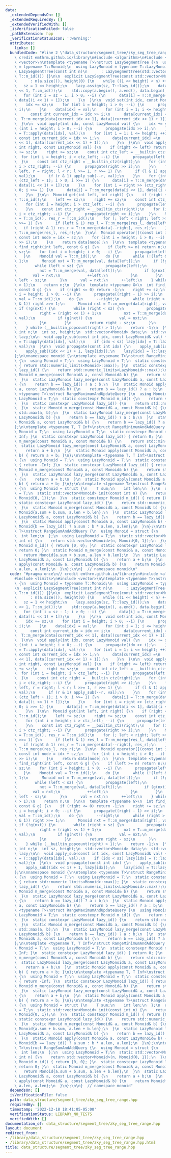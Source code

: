```yaml
---
data:
  _extendedDependsOn: []
  _extendedRequiredBy: []
  _extendedVerifiedWith: []
  _isVerificationFailed: false
  _pathExtension: hpp
  _verificationStatusIcon: ':warning:'
  attributes:
    links: []
  bundledCode: "#line 2 \"data_structure/segment_tree/zky_seg_tree_range.hpp\"\n//\
    \ credit emthrm.github.io/library\n#include <algorithm>\n#include <limits>\n#include\
    \ <vector>\n\ntemplate <typename T>\nstruct LazySegmentTree {\n  using Monoid\
    \ = typename T::Monoid;\n  using LazyMonoid = typename T::LazyMonoid;\n\n  explicit\
    \ LazySegmentTree(const int n)\n      : LazySegmentTree(std::vector<Monoid>(n,\
    \ T::m_id())) {}\n\n  explicit LazySegmentTree(const std::vector<Monoid>& a)\n\
    \      : n(a.size()), height(0) {\n    while ((1 << height) < n) ++height;\n \
    \   sz = 1 << height;\n    lazy.assign(sz, T::lazy_id());\n    data.assign(sz\
    \ << 1, T::m_id());\n    std::copy(a.begin(), a.end(), data.begin() + sz);\n \
    \   for (int i = sz - 1; i > 0; --i) {\n      data[i] = T::m_merge(data[i << 1],\
    \ data[(i << 1) + 1]);\n    }\n  }\n\n  void set(int idx, const Monoid val) {\n\
    \    idx += sz;\n    for (int i = height; i > 0; --i) {\n      propagate(idx >>\
    \ i);\n    }\n    data[idx] = val;\n    for (int i = 1; i <= height; ++i) {\n\
    \      const int current_idx = idx >> i;\n      data[current_idx] =\n        \
    \  T::m_merge(data[current_idx << 1], data[(current_idx << 1) + 1]);\n    }\n\
    \  }\n\n  void apply(int idx, const LazyMonoid val) {\n    idx += sz;\n    for\
    \ (int i = height; i > 0; --i) {\n      propagate(idx >> i);\n    }\n    data[idx]\
    \ = T::apply(data[idx], val);\n    for (int i = 1; i <= height; ++i) {\n     \
    \ const int current_idx = idx >> i;\n      data[current_idx] =\n          T::m_merge(data[current_idx\
    \ << 1], data[(current_idx << 1) + 1]);\n    }\n  }\n\n  void apply(int left,\
    \ int right, const LazyMonoid val) {\n    if (right <= left) return;\n    left\
    \ += sz;\n    right += sz;\n    const int ctz_left = __builtin_ctz(left);\n  \
    \  for (int i = height; i > ctz_left; --i) {\n      propagate(left >> i);\n  \
    \  }\n    const int ctz_right = __builtin_ctz(right);\n    for (int i = height;\
    \ i > ctz_right; --i) {\n      propagate(right >> i);\n    }\n    for (int l =\
    \ left, r = right; l < r; l >>= 1, r >>= 1) {\n      if (l & 1) apply_sub(l++,\
    \ val);\n      if (r & 1) apply_sub(--r, val);\n    }\n    for (int i = left >>\
    \ (ctz_left + 1); i > 0; i >>= 1) {\n      data[i] = T::m_merge(data[i << 1],\
    \ data[(i << 1) + 1]);\n    }\n    for (int i = right >> (ctz_right + 1); i >\
    \ 0; i >>= 1) {\n      data[i] = T::m_merge(data[i << 1], data[(i << 1) + 1]);\n\
    \    }\n  }\n\n  Monoid get(int left, int right) {\n    if (right <= left) return\
    \ T::m_id();\n    left += sz;\n    right += sz;\n    const int ctz_left = __builtin_ctz(left);\n\
    \    for (int i = height; i > ctz_left; --i) {\n      propagate(left >> i);\n\
    \    }\n    const int ctz_right = __builtin_ctz(right);\n    for (int i = height;\
    \ i > ctz_right; --i) {\n      propagate(right >> i);\n    }\n    Monoid res_l\
    \ = T::m_id(), res_r = T::m_id();\n    for (; left < right; left >>= 1, right\
    \ >>= 1) {\n      if (left & 1) res_l = T::m_merge(res_l, data[left++]);\n   \
    \   if (right & 1) res_r = T::m_merge(data[--right], res_r);\n    }\n    return\
    \ T::m_merge(res_l, res_r);\n  }\n\n  Monoid operator[](const int idx) {\n   \
    \ const int node = idx + sz;\n    for (int i = height; i > 0; --i) {\n      propagate(node\
    \ >> i);\n    }\n    return data[node];\n  }\n\n  template <typename G>\n  int\
    \ find_right(int left, const G g) {\n    if (left >= n) return n;\n    left +=\
    \ sz;\n    for (int i = height; i > 0; --i) {\n      propagate(left >> i);\n \
    \   }\n    Monoid val = T::m_id();\n    do {\n      while (!(left & 1)) left >>=\
    \ 1;\n      Monoid nxt = T::m_merge(val, data[left]);\n      if (!g(nxt)) {\n\
    \        while (left < sz) {\n          propagate(left);\n          left <<= 1;\n\
    \          nxt = T::m_merge(val, data[left]);\n          if (g(nxt)) {\n     \
    \       val = nxt;\n            ++left;\n          }\n        }\n        return\
    \ left - sz;\n      }\n      val = nxt;\n      ++left;\n    } while (__builtin_popcount(left)\
    \ > 1);\n    return n;\n  }\n\n  template <typename G>\n  int find_left(int right,\
    \ const G g) {\n    if (right <= 0) return -1;\n    right += sz;\n    for (int\
    \ i = height; i > 0; --i) {\n      propagate((right - 1) >> i);\n    }\n    Monoid\
    \ val = T::m_id();\n    do {\n      --right;\n      while (right > 1 && (right\
    \ & 1)) right >>= 1;\n      Monoid nxt = T::m_merge(data[right], val);\n     \
    \ if (!g(nxt)) {\n        while (right < sz) {\n          propagate(right);\n\
    \          right = (right << 1) + 1;\n          nxt = T::m_merge(data[right],\
    \ val);\n          if (g(nxt)) {\n            val = nxt;\n            --right;\n\
    \          }\n        }\n        return right - sz;\n      }\n      val = nxt;\n\
    \    } while (__builtin_popcount(right) > 1);\n    return -1;\n  }\n\n  const\
    \ int n;\n  int sz, height;\n  std::vector<Monoid> data;\n  std::vector<LazyMonoid>\
    \ lazy;\n\n  void apply_sub(const int idx, const LazyMonoid& val) {\n    data[idx]\
    \ = T::apply(data[idx], val);\n    if (idx < sz) lazy[idx] = T::lazy_merge(lazy[idx],\
    \ val);\n  }\n\n  void propagate(const int idx) {\n    apply_sub(idx << 1, lazy[idx]);\n\
    \    apply_sub((idx << 1) + 1, lazy[idx]);\n    lazy[idx] = T::lazy_id();\n  }\n\
    };\n\nnamespace monoid {\n\ntemplate <typename T>\nstruct RangeMinimumAndUpdateQuery\
    \ {\n  using Monoid = T;\n  using LazyMonoid = T;\n  static constexpr Monoid m_id()\
    \ { return std::numeric_limits<Monoid>::max(); }\n  static constexpr LazyMonoid\
    \ lazy_id() {\n    return std::numeric_limits<LazyMonoid>::max();\n  }\n  static\
    \ Monoid m_merge(const Monoid& a, const Monoid& b) {\n    return std::min(a, b);\n\
    \  }\n  static LazyMonoid lazy_merge(const LazyMonoid& a, const LazyMonoid& b)\
    \ {\n    return b == lazy_id() ? a : b;\n  }\n  static Monoid apply(const Monoid&\
    \ a, const LazyMonoid& b) {\n    return b == lazy_id() ? a : b;\n  }\n};\n\ntemplate\
    \ <typename T>\nstruct RangeMaximumAndUpdateQuery {\n  using Monoid = T;\n  using\
    \ LazyMonoid = T;\n  static constexpr Monoid m_id() {\n    return std::numeric_limits<Monoid>::lowest();\n\
    \  }\n  static constexpr LazyMonoid lazy_id() {\n    return std::numeric_limits<LazyMonoid>::lowest();\n\
    \  }\n  static Monoid m_merge(const Monoid& a, const Monoid& b) {\n    return\
    \ std::max(a, b);\n  }\n  static LazyMonoid lazy_merge(const LazyMonoid& a, const\
    \ LazyMonoid& b) {\n    return b == lazy_id() ? a : b;\n  }\n  static Monoid apply(const\
    \ Monoid& a, const LazyMonoid& b) {\n    return b == lazy_id() ? a : b;\n  }\n\
    };\n\ntemplate <typename T, T Inf>\nstruct RangeMinimumAndAddQuery {\n  using\
    \ Monoid = T;\n  using LazyMonoid = T;\n  static constexpr Monoid m_id() { return\
    \ Inf; }\n  static constexpr LazyMonoid lazy_id() { return 0; }\n  static Monoid\
    \ m_merge(const Monoid& a, const Monoid& b) {\n    return std::min(a, b);\n  }\n\
    \  static LazyMonoid lazy_merge(const LazyMonoid& a, const LazyMonoid& b) {\n\
    \    return a + b;\n  }\n  static Monoid apply(const Monoid& a, const LazyMonoid&\
    \ b) { return a + b; }\n};\n\ntemplate <typename T, T Inf>\nstruct RangeMaximumAndAddQuery\
    \ {\n  using Monoid = T;\n  using LazyMonoid = T;\n  static constexpr Monoid m_id()\
    \ { return -Inf; }\n  static constexpr LazyMonoid lazy_id() { return 0; }\n  static\
    \ Monoid m_merge(const Monoid& a, const Monoid& b) {\n    return std::max(a, b);\n\
    \  }\n  static LazyMonoid lazy_merge(const LazyMonoid& a, const LazyMonoid& b)\
    \ {\n    return a + b;\n  }\n  static Monoid apply(const Monoid& a, const LazyMonoid&\
    \ b) { return a + b; }\n};\n\ntemplate <typename T>\nstruct RangeSumAndUpdateQuery\
    \ {\n  using Monoid = struct {\n    T sum;\n    int len;\n  };\n  using LazyMonoid\
    \ = T;\n  static std::vector<Monoid> init(const int n) {\n    return std::vector<Monoid>(n,\
    \ Monoid{0, 1});\n  }\n  static constexpr Monoid m_id() { return {0, 0}; }\n \
    \ static constexpr LazyMonoid lazy_id() {\n    return std::numeric_limits<LazyMonoid>::max();\n\
    \  }\n  static Monoid m_merge(const Monoid& a, const Monoid& b) {\n    return\
    \ Monoid{a.sum + b.sum, a.len + b.len};\n  }\n  static LazyMonoid lazy_merge(const\
    \ LazyMonoid& a, const LazyMonoid& b) {\n    return b == lazy_id() ? a : b;\n\
    \  }\n  static Monoid apply(const Monoid& a, const LazyMonoid& b) {\n    return\
    \ Monoid{b == lazy_id() ? a.sum : b * a.len, a.len};\n  }\n};\n\ntemplate <typename\
    \ T>\nstruct RangeSumAndAddQuery {\n  using Monoid = struct {\n    T sum;\n  \
    \  int len;\n  };\n  using LazyMonoid = T;\n  static std::vector<Monoid> init(const\
    \ int n) {\n    return std::vector<Monoid>(n, Monoid{0, 1});\n  }\n  static constexpr\
    \ Monoid m_id() { return {0, 0}; }\n  static constexpr LazyMonoid lazy_id() {\
    \ return 0; }\n  static Monoid m_merge(const Monoid& a, const Monoid& b) {\n \
    \   return Monoid{a.sum + b.sum, a.len + b.len};\n  }\n  static LazyMonoid lazy_merge(const\
    \ LazyMonoid& a, const LazyMonoid& b) {\n    return a + b;\n  }\n  static Monoid\
    \ apply(const Monoid& a, const LazyMonoid& b) {\n    return Monoid{a.sum + b *\
    \ a.len, a.len};\n  }\n};\n\n}  // namespace monoid\n"
  code: "#pragma once\n// credit emthrm.github.io/library\n#include <algorithm>\n\
    #include <limits>\n#include <vector>\n\ntemplate <typename T>\nstruct LazySegmentTree\
    \ {\n  using Monoid = typename T::Monoid;\n  using LazyMonoid = typename T::LazyMonoid;\n\
    \n  explicit LazySegmentTree(const int n)\n      : LazySegmentTree(std::vector<Monoid>(n,\
    \ T::m_id())) {}\n\n  explicit LazySegmentTree(const std::vector<Monoid>& a)\n\
    \      : n(a.size()), height(0) {\n    while ((1 << height) < n) ++height;\n \
    \   sz = 1 << height;\n    lazy.assign(sz, T::lazy_id());\n    data.assign(sz\
    \ << 1, T::m_id());\n    std::copy(a.begin(), a.end(), data.begin() + sz);\n \
    \   for (int i = sz - 1; i > 0; --i) {\n      data[i] = T::m_merge(data[i << 1],\
    \ data[(i << 1) + 1]);\n    }\n  }\n\n  void set(int idx, const Monoid val) {\n\
    \    idx += sz;\n    for (int i = height; i > 0; --i) {\n      propagate(idx >>\
    \ i);\n    }\n    data[idx] = val;\n    for (int i = 1; i <= height; ++i) {\n\
    \      const int current_idx = idx >> i;\n      data[current_idx] =\n        \
    \  T::m_merge(data[current_idx << 1], data[(current_idx << 1) + 1]);\n    }\n\
    \  }\n\n  void apply(int idx, const LazyMonoid val) {\n    idx += sz;\n    for\
    \ (int i = height; i > 0; --i) {\n      propagate(idx >> i);\n    }\n    data[idx]\
    \ = T::apply(data[idx], val);\n    for (int i = 1; i <= height; ++i) {\n     \
    \ const int current_idx = idx >> i;\n      data[current_idx] =\n          T::m_merge(data[current_idx\
    \ << 1], data[(current_idx << 1) + 1]);\n    }\n  }\n\n  void apply(int left,\
    \ int right, const LazyMonoid val) {\n    if (right <= left) return;\n    left\
    \ += sz;\n    right += sz;\n    const int ctz_left = __builtin_ctz(left);\n  \
    \  for (int i = height; i > ctz_left; --i) {\n      propagate(left >> i);\n  \
    \  }\n    const int ctz_right = __builtin_ctz(right);\n    for (int i = height;\
    \ i > ctz_right; --i) {\n      propagate(right >> i);\n    }\n    for (int l =\
    \ left, r = right; l < r; l >>= 1, r >>= 1) {\n      if (l & 1) apply_sub(l++,\
    \ val);\n      if (r & 1) apply_sub(--r, val);\n    }\n    for (int i = left >>\
    \ (ctz_left + 1); i > 0; i >>= 1) {\n      data[i] = T::m_merge(data[i << 1],\
    \ data[(i << 1) + 1]);\n    }\n    for (int i = right >> (ctz_right + 1); i >\
    \ 0; i >>= 1) {\n      data[i] = T::m_merge(data[i << 1], data[(i << 1) + 1]);\n\
    \    }\n  }\n\n  Monoid get(int left, int right) {\n    if (right <= left) return\
    \ T::m_id();\n    left += sz;\n    right += sz;\n    const int ctz_left = __builtin_ctz(left);\n\
    \    for (int i = height; i > ctz_left; --i) {\n      propagate(left >> i);\n\
    \    }\n    const int ctz_right = __builtin_ctz(right);\n    for (int i = height;\
    \ i > ctz_right; --i) {\n      propagate(right >> i);\n    }\n    Monoid res_l\
    \ = T::m_id(), res_r = T::m_id();\n    for (; left < right; left >>= 1, right\
    \ >>= 1) {\n      if (left & 1) res_l = T::m_merge(res_l, data[left++]);\n   \
    \   if (right & 1) res_r = T::m_merge(data[--right], res_r);\n    }\n    return\
    \ T::m_merge(res_l, res_r);\n  }\n\n  Monoid operator[](const int idx) {\n   \
    \ const int node = idx + sz;\n    for (int i = height; i > 0; --i) {\n      propagate(node\
    \ >> i);\n    }\n    return data[node];\n  }\n\n  template <typename G>\n  int\
    \ find_right(int left, const G g) {\n    if (left >= n) return n;\n    left +=\
    \ sz;\n    for (int i = height; i > 0; --i) {\n      propagate(left >> i);\n \
    \   }\n    Monoid val = T::m_id();\n    do {\n      while (!(left & 1)) left >>=\
    \ 1;\n      Monoid nxt = T::m_merge(val, data[left]);\n      if (!g(nxt)) {\n\
    \        while (left < sz) {\n          propagate(left);\n          left <<= 1;\n\
    \          nxt = T::m_merge(val, data[left]);\n          if (g(nxt)) {\n     \
    \       val = nxt;\n            ++left;\n          }\n        }\n        return\
    \ left - sz;\n      }\n      val = nxt;\n      ++left;\n    } while (__builtin_popcount(left)\
    \ > 1);\n    return n;\n  }\n\n  template <typename G>\n  int find_left(int right,\
    \ const G g) {\n    if (right <= 0) return -1;\n    right += sz;\n    for (int\
    \ i = height; i > 0; --i) {\n      propagate((right - 1) >> i);\n    }\n    Monoid\
    \ val = T::m_id();\n    do {\n      --right;\n      while (right > 1 && (right\
    \ & 1)) right >>= 1;\n      Monoid nxt = T::m_merge(data[right], val);\n     \
    \ if (!g(nxt)) {\n        while (right < sz) {\n          propagate(right);\n\
    \          right = (right << 1) + 1;\n          nxt = T::m_merge(data[right],\
    \ val);\n          if (g(nxt)) {\n            val = nxt;\n            --right;\n\
    \          }\n        }\n        return right - sz;\n      }\n      val = nxt;\n\
    \    } while (__builtin_popcount(right) > 1);\n    return -1;\n  }\n\n  const\
    \ int n;\n  int sz, height;\n  std::vector<Monoid> data;\n  std::vector<LazyMonoid>\
    \ lazy;\n\n  void apply_sub(const int idx, const LazyMonoid& val) {\n    data[idx]\
    \ = T::apply(data[idx], val);\n    if (idx < sz) lazy[idx] = T::lazy_merge(lazy[idx],\
    \ val);\n  }\n\n  void propagate(const int idx) {\n    apply_sub(idx << 1, lazy[idx]);\n\
    \    apply_sub((idx << 1) + 1, lazy[idx]);\n    lazy[idx] = T::lazy_id();\n  }\n\
    };\n\nnamespace monoid {\n\ntemplate <typename T>\nstruct RangeMinimumAndUpdateQuery\
    \ {\n  using Monoid = T;\n  using LazyMonoid = T;\n  static constexpr Monoid m_id()\
    \ { return std::numeric_limits<Monoid>::max(); }\n  static constexpr LazyMonoid\
    \ lazy_id() {\n    return std::numeric_limits<LazyMonoid>::max();\n  }\n  static\
    \ Monoid m_merge(const Monoid& a, const Monoid& b) {\n    return std::min(a, b);\n\
    \  }\n  static LazyMonoid lazy_merge(const LazyMonoid& a, const LazyMonoid& b)\
    \ {\n    return b == lazy_id() ? a : b;\n  }\n  static Monoid apply(const Monoid&\
    \ a, const LazyMonoid& b) {\n    return b == lazy_id() ? a : b;\n  }\n};\n\ntemplate\
    \ <typename T>\nstruct RangeMaximumAndUpdateQuery {\n  using Monoid = T;\n  using\
    \ LazyMonoid = T;\n  static constexpr Monoid m_id() {\n    return std::numeric_limits<Monoid>::lowest();\n\
    \  }\n  static constexpr LazyMonoid lazy_id() {\n    return std::numeric_limits<LazyMonoid>::lowest();\n\
    \  }\n  static Monoid m_merge(const Monoid& a, const Monoid& b) {\n    return\
    \ std::max(a, b);\n  }\n  static LazyMonoid lazy_merge(const LazyMonoid& a, const\
    \ LazyMonoid& b) {\n    return b == lazy_id() ? a : b;\n  }\n  static Monoid apply(const\
    \ Monoid& a, const LazyMonoid& b) {\n    return b == lazy_id() ? a : b;\n  }\n\
    };\n\ntemplate <typename T, T Inf>\nstruct RangeMinimumAndAddQuery {\n  using\
    \ Monoid = T;\n  using LazyMonoid = T;\n  static constexpr Monoid m_id() { return\
    \ Inf; }\n  static constexpr LazyMonoid lazy_id() { return 0; }\n  static Monoid\
    \ m_merge(const Monoid& a, const Monoid& b) {\n    return std::min(a, b);\n  }\n\
    \  static LazyMonoid lazy_merge(const LazyMonoid& a, const LazyMonoid& b) {\n\
    \    return a + b;\n  }\n  static Monoid apply(const Monoid& a, const LazyMonoid&\
    \ b) { return a + b; }\n};\n\ntemplate <typename T, T Inf>\nstruct RangeMaximumAndAddQuery\
    \ {\n  using Monoid = T;\n  using LazyMonoid = T;\n  static constexpr Monoid m_id()\
    \ { return -Inf; }\n  static constexpr LazyMonoid lazy_id() { return 0; }\n  static\
    \ Monoid m_merge(const Monoid& a, const Monoid& b) {\n    return std::max(a, b);\n\
    \  }\n  static LazyMonoid lazy_merge(const LazyMonoid& a, const LazyMonoid& b)\
    \ {\n    return a + b;\n  }\n  static Monoid apply(const Monoid& a, const LazyMonoid&\
    \ b) { return a + b; }\n};\n\ntemplate <typename T>\nstruct RangeSumAndUpdateQuery\
    \ {\n  using Monoid = struct {\n    T sum;\n    int len;\n  };\n  using LazyMonoid\
    \ = T;\n  static std::vector<Monoid> init(const int n) {\n    return std::vector<Monoid>(n,\
    \ Monoid{0, 1});\n  }\n  static constexpr Monoid m_id() { return {0, 0}; }\n \
    \ static constexpr LazyMonoid lazy_id() {\n    return std::numeric_limits<LazyMonoid>::max();\n\
    \  }\n  static Monoid m_merge(const Monoid& a, const Monoid& b) {\n    return\
    \ Monoid{a.sum + b.sum, a.len + b.len};\n  }\n  static LazyMonoid lazy_merge(const\
    \ LazyMonoid& a, const LazyMonoid& b) {\n    return b == lazy_id() ? a : b;\n\
    \  }\n  static Monoid apply(const Monoid& a, const LazyMonoid& b) {\n    return\
    \ Monoid{b == lazy_id() ? a.sum : b * a.len, a.len};\n  }\n};\n\ntemplate <typename\
    \ T>\nstruct RangeSumAndAddQuery {\n  using Monoid = struct {\n    T sum;\n  \
    \  int len;\n  };\n  using LazyMonoid = T;\n  static std::vector<Monoid> init(const\
    \ int n) {\n    return std::vector<Monoid>(n, Monoid{0, 1});\n  }\n  static constexpr\
    \ Monoid m_id() { return {0, 0}; }\n  static constexpr LazyMonoid lazy_id() {\
    \ return 0; }\n  static Monoid m_merge(const Monoid& a, const Monoid& b) {\n \
    \   return Monoid{a.sum + b.sum, a.len + b.len};\n  }\n  static LazyMonoid lazy_merge(const\
    \ LazyMonoid& a, const LazyMonoid& b) {\n    return a + b;\n  }\n  static Monoid\
    \ apply(const Monoid& a, const LazyMonoid& b) {\n    return Monoid{a.sum + b *\
    \ a.len, a.len};\n  }\n};\n\n}  // namespace monoid"
  dependsOn: []
  isVerificationFile: false
  path: data_structure/segment_tree/zky_seg_tree_range.hpp
  requiredBy: []
  timestamp: '2022-12-18 18:41:05-05:00'
  verificationStatus: LIBRARY_NO_TESTS
  verifiedWith: []
documentation_of: data_structure/segment_tree/zky_seg_tree_range.hpp
layout: document
redirect_from:
- /library/data_structure/segment_tree/zky_seg_tree_range.hpp
- /library/data_structure/segment_tree/zky_seg_tree_range.hpp.html
title: data_structure/segment_tree/zky_seg_tree_range.hpp
---
```

